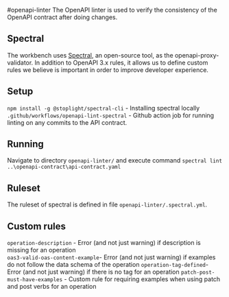 #openapi-linter
The OpenAPI linter is used to verify the consistency of the OpenAPI contract after doing changes. 

## Spectral
The workbench uses [Spectral](https://meta.stoplight.io/docs/spectral), an open-source tool, as the openapi-proxy-validator. 
In addition to OpenAPI 3.x rules, it allows us to define custom rules we believe is important in order to improve developer experience.

## Setup
`npm install -g @stoplight/spectral-cli` - Installing spectral locally
`.github/workflows/openapi-lint-spectral` - Github action job for running linting on any commits to the API contract.

## Running
Navigate to directory `openapi-linter/` and execute command `spectral lint ..\openapi-contract\api-contract.yaml`

## Ruleset
The ruleset of spectral is defined in file `openapi-linter/.spectral.yml`.

## Custom rules
`operation-description` - Error (and not just warning) if description is missing for an operation  
`oas3-valid-oas-content-example`- Error (and not just warning) if examples do not follow the data schema of the operation
`operation-tag-defined`- Error (and not just warning) if there is no tag for an operation 
`patch-post-must-have-examples` - Custom rule for requiring examples when using patch and post verbs for an operation
